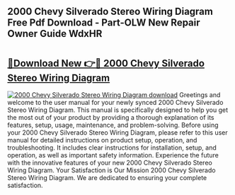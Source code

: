 ## 2000 Chevy Silverado Stereo Wiring Diagram Free Pdf Download - Part-OLW New Repair Owner Guide WdxHR

# <h2><a href="http://dfh718.blite.top/?on=2000+Chevy+Silverado+Stereo+Wiring+Diagram">🔗Download New 👉🔴 2000 Chevy Silverado Stereo Wiring Diagram</a></h2>

[![2000 Chevy Silverado Stereo Wiring Diagram download](https://i.imgur.com/lujVjoI.png)](http://dfh718.blite.top/?on=2000+Chevy+Silverado+Stereo+Wiring+Diagram)
Greetings and welcome to the user manual for your newly synced 2000 Chevy Silverado Stereo Wiring Diagram. This manual is specifically designed to help you get the most out of your product by providing a thorough explanation of its features, setup, usage, maintenance, and problem-solving. Before using your 2000 Chevy Silverado Stereo Wiring Diagram, please refer to this user manual for detailed instructions on product setup, operation, and troubleshooting. It includes clear instructions for installation, setup, and operation, as well as important safety information. Experience the future with the innovative features of your new 2000 Chevy Silverado Stereo Wiring Diagram. Your Satisfaction is Our Mission 2000 Chevy Silverado Stereo Wiring Diagram. We are dedicated to ensuring your complete satisfaction.
